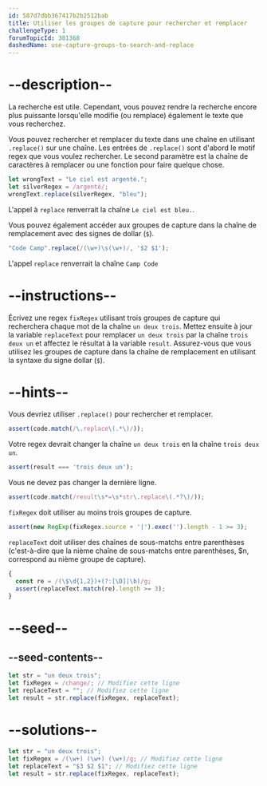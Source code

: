 ```yaml
---
id: 587d7dbb367417b2b2512bab
title: Utiliser les groupes de capture pour rechercher et remplacer
challengeType: 1
forumTopicId: 301368
dashedName: use-capture-groups-to-search-and-replace
---
```


# --description--

La recherche est utile. Cependant, vous pouvez rendre la recherche encore plus puissante lorsqu'elle modifie (ou remplace) également le texte que vous recherchez.

Vous pouvez rechercher et remplacer du texte dans une chaîne en utilisant `.replace()` sur une chaîne. Les entrées de `.replace()` sont d'abord le motif regex que vous voulez rechercher. Le second paramètre est la chaîne de caractères à remplacer ou une fonction pour faire quelque chose.

```js
let wrongText = "Le ciel est argenté.";
let silverRegex = /argenté/;
wrongText.replace(silverRegex, "bleu");
```

L'appel à `replace` renverrait la chaîne `Le ciel est bleu.`.

Vous pouvez également accéder aux groupes de capture dans la chaîne de remplacement avec des signes de dollar (`$`).

```js
"Code Camp".replace(/(\w+)\s(\w+)/, '$2 $1');
```

L'appel `replace` renverrait la chaîne `Camp Code`

# --instructions--

Écrivez une regex `fixRegex` utilisant trois groupes de capture qui recherchera chaque mot de la chaîne `un deux trois`. Mettez ensuite à jour la variable `replaceText` pour remplacer `un deux trois` par la chaîne `trois deux un` et affectez le résultat à la variable `result`. Assurez-vous que vous utilisez les groupes de capture dans la chaîne de remplacement en utilisant la syntaxe du signe dollar (`$`).

# --hints--

Vous devriez utiliser `.replace()` pour rechercher et remplacer.

```js
assert(code.match(/\.replace\(.*\)/));
```

Votre regex devrait changer la chaîne `un deux trois` en la chaîne `trois deux un`.

```js
assert(result === 'trois deux un');
```

Vous ne devez pas changer la dernière ligne.

```js
assert(code.match(/result\s*=\s*str\.replace\(.*?\)/));
```

`fixRegex` doit utiliser au moins trois groupes de capture.

```js
assert(new RegExp(fixRegex.source + '|').exec('').length - 1 >= 3);
```

`replaceText` doit utiliser des chaînes de sous-matchs entre parenthèses (c'est-à-dire que la nième chaîne de sous-matchs entre parenthèses, $n, correspond au nième groupe de capture).

```js
{
  const re = /(\$\d{1,2})+(?:[\D]|\b)/g;
  assert(replaceText.match(re).length >= 3);
}
```

# --seed--

## --seed-contents--

```js
let str = "un deux trois";
let fixRegex = /change/; // Modifiez cette ligne
let replaceText = ""; // Modifiez cette ligne
let result = str.replace(fixRegex, replaceText);
```

# --solutions--

```js
let str = "un deux trois";
let fixRegex = /(\w+) (\w+) (\w+)/g; // Modifiez cette ligne
let replaceText = "$3 $2 $1"; // Modifiez cette ligne
let result = str.replace(fixRegex, replaceText);
```

